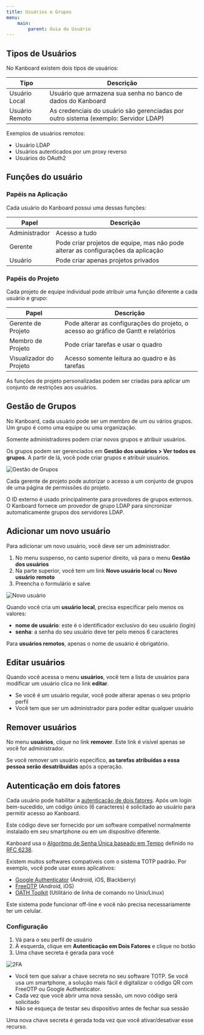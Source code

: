 ```yaml
---
title: Usuários e Grupos
menu:
    main:
        parent: Guia do Usuário
---
```


Tipos de Usuários
-----------------

No Kanboard existem dois tipos de usuários:

Tipo           | Descrição
---------------| ----------------------------------------------------------
Usuário Local  | Usuário que armazena sua senha no banco de dados do Kanboard
Usuário Remoto | As credenciais do usuário são gerenciadas por outro sistema (exemplo: Servidor LDAP)

Exemplos de usuários remotos:

-   Usuário LDAP
-   Usuários autenticados por um proxy reverso
-   Usuários do OAuth2

Funções do usuário
------------------

### Papéis na Aplicação

Cada usuário do Kanboard possui uma dessas funções:

Papel                              | Descrição
-----------------------------------| -----------------------------------
Administrador                      | Acesso a tudo
Gerente                            | Pode criar projetos de equipe, mas não pode alterar as configurações da aplicação
Usuário                            | Pode criar apenas projetos privados

### Papéis do Projeto

Cada projeto de equipe individual pode atribuir uma função diferente a
cada usuário e grupo:

Papel                   | Descrição
------------------------| --------------------------------------------------------
Gerente de Projeto      | Pode alterar as configurações do projeto, o acesso ao gráfico de Gantt e relatórios
Membro de Projeto       | Pode criar tarefas e usar o quadro
Visualizador do Projeto | Acesso somente leitura ao quadro e às tarefas

As funções de projeto personalizadas podem ser criadas para aplicar um
conjunto de restrições aos usuários.

Gestão de Grupos
----------------

No Kanboard, cada usuário pode ser um membro de um ou vários grupos. Um
grupo é como uma equipe ou uma organização.

Somente administradores podem criar novos grupos e atribuir usuários.

Os grupos podem ser gerenciados em **Gestão dos usuários \> Ver todos os
grupos**. A partir de lá, você pode criar grupos e atribuir usuários.

![Gestão de Grupos](/images/v1/groups-management.png)

Cada gerente de projeto pode autorizar o acesso a um conjunto de grupos
de uma página de permissões do projeto.

O ID externo é usado principalmente para provedores de grupos externos.
O Kanboard fornece um provedor de grupo LDAP para sincronizar
automaticamente grupos dos servidores LDAP.

Adicionar um novo usuário
-------------------------

Para adicionar um novo usuário, você deve ser um administrador.

1.  No menu suspenso, no canto superior direito, vá para o menu **Gestão
    dos usuários**
2.  Na parte superior, você tem um link **Novo usuário local** ou **Novo
    usuário remoto**
3.  Preencha o formulário e salve

![Novo usuário](/images/v1/new-user.png)

Quando você cria um **usuário local**, precisa especificar pelo menos os
valores:

-   **nome de usuário**: este é o identificador exclusivo do seu usuário
    (login)
-   **senha**: a senha do seu usuário deve ter pelo menos 6 caracteres

Para **usuários remotos**, apenas o nome de usuário é obrigatório.

Editar usuários
---------------

Quando você acessa o menu **usuários**, você tem a lista de usuários
para modificar um usuário clica no link **editar**.

-   Se você é um usuário regular, você pode alterar apenas o seu próprio
    perfil
-   Você tem que ser um administrador para poder editar qualquer usuário

Remover usuários
----------------

No menu **usuários**, clique no link **remover**. Este link é visível
apenas se você for administrador.

Se você remover um usuário específico, **as tarefas atribuídas a essa
pessoa serão desatribuídas** após a operação.

Autenticação em dois fatores
----------------------------

Cada usuário pode habilitar a [autenticação de dois
fatores](http://en.wikipedia.org/wiki/Two_factor_authentication). Após
um login bem-sucedido, um código único (6 caracteres) é solicitado ao
usuário para permitir acesso ao Kanboard.

Este código deve ser fornecido por um software compatível normalmente
instalado em seu smartphone ou em um dispositivo diferente.

Kanboard usa o [Algoritmo de Senha Única baseado em
Tempo](http://en.wikipedia.org/wiki/Time-based_One-time_Password_Algorithm)
definido no [RFC 6238](http://tools.ietf.org/html/rfc6238).

Existem muitos softwares compatíveis com o sistema TOTP padrão. Por
exemplo, você pode usar esses aplicativos:

-   [Google
    Authenticator](https://github.com/google/google-authenticator/)
    (Android, iOS, Blackberry)
-   [FreeOTP](https://freeotp.github.io/) (Android, iOS)
-   [OATH Toolkit](http://www.nongnu.org/oath-toolkit/) (Utilitário de
    linha de comando no Unix/Linux)

Este sistema pode funcionar off-line e você não precisa necessariamente
ter um celular.

### Configuração

1.  Vá para o seu perfil de usuário
2.  À esquerda, clique em **Autenticação em Dois Fatores** e clique no
    botão
3.  Uma chave secreta é gerada para você

![2FA](/images/v1/2fa.png)

-   Você tem que salvar a chave secreta no seu software TOTP. Se você
    usa um smartphone, a solução mais fácil é digitalizar o código QR
    com FreeOTP ou Google Authenticator.
-   Cada vez que você abrir uma nova sessão, um novo código será
    solicitado
-   Não se esqueça de testar seu dispositivo antes de fechar sua sessão

Uma nova chave secreta é gerada toda vez que você ativar/desativar esse
recurso.
